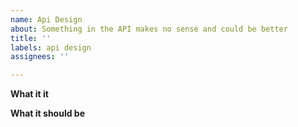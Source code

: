 ```yaml
---
name: Api Design
about: Something in the API makes no sense and could be better
title: ''
labels: api design
assignees: ''

---
```


**What it it**


**What it should be**


